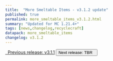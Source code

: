 ```yaml
---
title:  "More Smeltable Items - v3.1.2 update"
published: true
permalink: more_smeltable_items_v3.1.2.html
summary: "Updated for MC 1.21.4+"
tags: [news,changelog,recyclecraft]
datapack: more_smeltable_items
changelog: v3.1.2
---
```


<div class="btn-group">
    <a href="more_smeltable_items_v3.1.1.html" role="button" class="btn btn-primary"><i class="fa fa-caret-left"></i>&nbsp; Previous release: v3.1.1</a>
    <button role="button" class="btn btn-default disabled">Next release: TBR &nbsp;<i class="fa fa-caret-right"></i> </button>
</div>